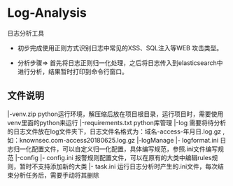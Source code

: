 # Log-Analysis
日志分析工具


* 初步完成使用正则方式识别日志中常见的XSS、SQL注入等WEB 攻击类型。

* 分析步骤=> 首先将日志正则归一化处理，之后将日志传入到elasticsearch中进行分析，结果暂时打印到命令行窗口。

## 文件说明

|-venv.zip    python运行环境，解压缩后放在项目根目录，运行项目时，需要使用venv里面的python来运行
|-requirements.txt    python库管理
|-log         需要将待分析的日志文件放在log文件夹下，日志文件名格式为：域名-access-年月日.log.gz ,如：knownsec.com-access20180625.log.gz
|-logManage 
  |- logformat.ini  日志归一化配置文件，可以自定义归一化配置，具体编写规范，参照.ini文件编写规范
|-config
  |- config.ini     报警规则配置文件，可以在原有的大类中编辑rules规则，暂时不支持添加新的大类
  |- task.ini       运行日志分析时产生的.ini文件，每次结束分析任务后，需要手动将其删除
